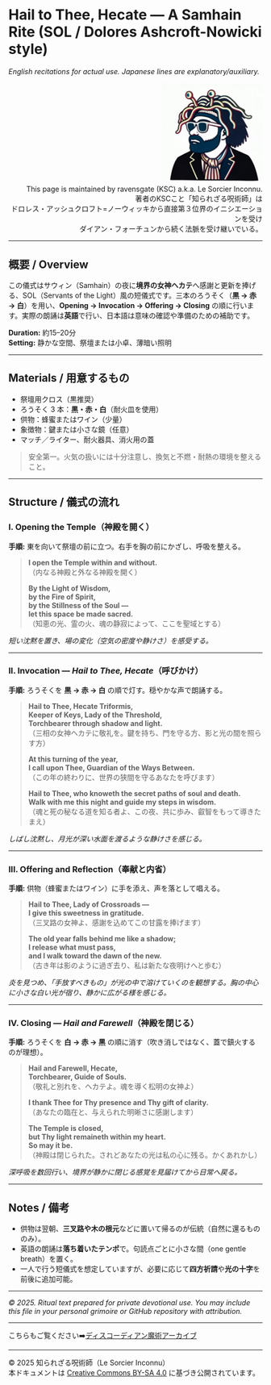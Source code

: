 # Hail to Thee, Hecate — A Samhain Rite (SOL / Dolores Ashcroft-Nowicki style)

*English recitations for actual use. Japanese lines are explanatory/auxiliary.*

<div align="right">
<img src="ksc5.png" width="200"><br>
This page is maintained by ravensgate (KSC) a.k.a. Le Sorcier Inconnu.</vr><br>
著者のKSCこと「知られざる呪術師」は<br>ドロレス・アッシュクロフト=ノーウィッキから直接第３位界のイニシエーションを受け<br>ダイアン・フォーチュンから続く法脈を受け継いでいる。</div>

---

## 概要 / Overview
この儀式はサウィン（Samhain）の夜に**境界の女神ヘカテ**へ感謝と更新を捧げる、SOL（Servants of the Light）風の短儀式です。三本のろうそく（**黒 → 赤 → 白**）を用い、**Opening → Invocation → Offering → Closing** の順に行います。実際の朗誦は**英語**で行い、日本語は意味の確認や準備のための補助です。

**Duration:** 約15–20分  
**Setting:** 静かな空間、祭壇または小卓、薄暗い照明

---

## Materials / 用意するもの
- 祭壇用クロス（黒推奨）
- ろうそく 3 本：**黒・赤・白**（耐火皿を使用）
- 供物：蜂蜜またはワイン（少量）
- 象徴物：鍵または小さな鏡（任意）
- マッチ／ライター、耐火器具、消火用の蓋

> 安全第一。火気の扱いには十分注意し、換気と不燃・耐熱の環境を整えること。

---

## Structure / 儀式の流れ

### I. Opening the Temple（神殿を開く）
**手順:** 東を向いて祭壇の前に立つ。右手を胸の前にかざし、呼吸を整える。

> **I open the Temple within and without.**  
> （内なる神殿と外なる神殿を開く）  
>  
> **By the Light of Wisdom,**  
> **by the Fire of Spirit,**  
> **by the Stillness of the Soul —**  
> **let this space be made sacred.**  
> （知恵の光、霊の火、魂の静寂によって、ここを聖域とする）

*短い沈黙を置き、場の変化（空気の密度や静けさ）を感受する。*

---

### II. Invocation — *Hail to Thee, Hecate*（呼びかけ）
**手順:** ろうそくを **黒 → 赤 → 白** の順で灯す。穏やかな声で朗誦する。

> **Hail to Thee, Hecate Triformis,**  
> **Keeper of Keys, Lady of the Threshold,**  
> **Torchbearer through shadow and light.**  
> （三相の女神ヘカテに敬礼を。鍵を持ち、門を守る方、影と光の間を照らす方）  
>  
> **At this turning of the year,**  
> **I call upon Thee, Guardian of the Ways Between.**  
> （この年の終わりに、世界の狭間を守るあなたを呼びます）  
>  
> **Hail to Thee, who knoweth the secret paths of soul and death.**  
> **Walk with me this night and guide my steps in wisdom.**  
> （魂と死の秘なる道を知る者よ、この夜、共に歩み、叡智をもって導きたまえ）

*しばし沈黙し、月光が深い水面を渡るような静けさを感じる。*

---

### III. Offering and Reflection（奉献と内省）
**手順:** 供物（蜂蜜またはワイン）に手を添え、声を落として唱える。

> **Hail to Thee, Lady of Crossroads —**  
> **I give this sweetness in gratitude.**  
> （三叉路の女神よ、感謝を込めてこの甘露を捧げます）  
>  
> **The old year falls behind me like a shadow;**  
> **I release what must pass,**  
> **and I walk toward the dawn of the new.**  
> （古き年は影のように過ぎ去り、私は新たな夜明けへと歩む）

*炎を見つめ、「手放すべきもの」が光の中で溶けていくのを観想する。胸の中心に小さな白い光が宿り、静かに広がる様を感じる。*

---

### IV. Closing — *Hail and Farewell*（神殿を閉じる）
**手順:** ろうそくを **白 → 赤 → 黒** の順に消す（吹き消しではなく、蓋で鎮火するのが理想）。

> **Hail and Farewell, Hecate,**  
> **Torchbearer, Guide of Souls.**  
> （敬礼と別れを、ヘカテよ。魂を導く松明の女神よ）  
>  
> **I thank Thee for Thy presence and Thy gift of clarity.**  
> （あなたの臨在と、与えられた明晰さに感謝します）  
>  
> **The Temple is closed,**  
> **but Thy light remaineth within my heart.**  
> **So may it be.**  
> （神殿は閉じられた。されどあなたの光は私の心に残る。かくあれかし）

*深呼吸を数回行い、境界が静かに閉じる感覚を見届けてから日常へ戻る。*

---

## Notes / 備考
- 供物は翌朝、**三叉路や木の根元**などに置いて帰るのが伝統（自然に還るもののみ）。
- 英語の朗誦は**落ち着いたテンポ**で。句読点ごとに小さな間（one gentle breath）を置く。
- 一人で行う短儀式を想定していますが、必要に応じて**四方祈請**や**光の十字**を前後に追加可能。

---

*© 2025. Ritual text prepared for private devotional use. You may include this file in your personal grimoire or GitHub repository with attribution.*

---

こちらもご覧ください➡️[ディスコーディアン魔術アーカイブ](https://github.com/ravensgate-tux/Discordianism_ksc/blob/main/README.md)

---
© 2025 知られざる呪術師（Le Sorcier Inconnu）  
本ドキュメントは [Creative Commons BY-SA 4.0](https://creativecommons.org/licenses/by-sa/4.0/deed.ja) に基づき公開されています。

